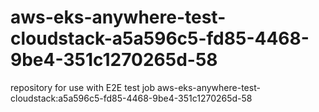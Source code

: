 # aws-eks-anywhere-test-cloudstack-a5a596c5-fd85-4468-9be4-351c1270265d-58
repository for use with E2E test job aws-eks-anywhere-test-cloudstack:a5a596c5-fd85-4468-9be4-351c1270265d-58
